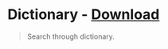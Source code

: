 # Dictionary - [Download](https://github.com/nikitavoloboev/small-workflows/blob/master/dictionary/Dictionary.alfredworkflow?raw=true)
> Search through dictionary. 

